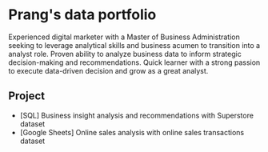 # Prang's data portfolio

Experienced digital marketer with a Master of Business Administration seeking to leverage analytical skills and business acumen to transition into a analyst role. Proven ability to analyze business data to inform strategic decision-making and recommendations. Quick learner with a strong passion to execute data-driven decision and grow as a great analyst.

## Project

- [SQL] Business insight analysis and recommendations with Superstore dataset
- [Google Sheets] Online sales analysis with online sales transactions dataset
